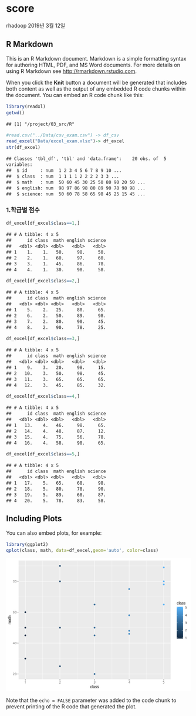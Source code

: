 score
================
rhadoop
2019년 3월 12일

## R Markdown

This is an R Markdown document. Markdown is a simple formatting syntax
for authoring HTML, PDF, and MS Word documents. For more details on
using R Markdown see <http://rmarkdown.rstudio.com>.

When you click the **Knit** button a document will be generated that
includes both content as well as the output of any embedded R code
chunks within the document. You can embed an R code chunk like this:

``` r
library(readxl)
getwd()
```

    ## [1] "/project/03_src/R"

``` r
#read.csv("../Data/csv_exam.csv") -> df_csv
read_excel("Data/excel_exam.xlsx")-> df_excel
str(df_excel)
```

    ## Classes 'tbl_df', 'tbl' and 'data.frame':    20 obs. of  5 variables:
    ##  $ id     : num  1 2 3 4 5 6 7 8 9 10 ...
    ##  $ class  : num  1 1 1 1 2 2 2 2 3 3 ...
    ##  $ math   : num  50 60 45 30 25 50 80 90 20 50 ...
    ##  $ english: num  98 97 86 98 80 89 90 78 98 98 ...
    ##  $ science: num  50 60 78 58 65 98 45 25 15 45 ...

### 1.학급별 점수

``` r
df_excel[df_excel$class==1,]
```

    ## # A tibble: 4 x 5
    ##      id class  math english science
    ##   <dbl> <dbl> <dbl>   <dbl>   <dbl>
    ## 1    1.    1.   50.     98.     50.
    ## 2    2.    1.   60.     97.     60.
    ## 3    3.    1.   45.     86.     78.
    ## 4    4.    1.   30.     98.     58.

``` r
df_excel[df_excel$class==2,]
```

    ## # A tibble: 4 x 5
    ##      id class  math english science
    ##   <dbl> <dbl> <dbl>   <dbl>   <dbl>
    ## 1    5.    2.   25.     80.     65.
    ## 2    6.    2.   50.     89.     98.
    ## 3    7.    2.   80.     90.     45.
    ## 4    8.    2.   90.     78.     25.

``` r
df_excel[df_excel$class==3,]
```

    ## # A tibble: 4 x 5
    ##      id class  math english science
    ##   <dbl> <dbl> <dbl>   <dbl>   <dbl>
    ## 1    9.    3.   20.     98.     15.
    ## 2   10.    3.   50.     98.     45.
    ## 3   11.    3.   65.     65.     65.
    ## 4   12.    3.   45.     85.     32.

``` r
df_excel[df_excel$class==4,]
```

    ## # A tibble: 4 x 5
    ##      id class  math english science
    ##   <dbl> <dbl> <dbl>   <dbl>   <dbl>
    ## 1   13.    4.   46.     98.     65.
    ## 2   14.    4.   48.     87.     12.
    ## 3   15.    4.   75.     56.     78.
    ## 4   16.    4.   58.     98.     65.

``` r
df_excel[df_excel$class==5,]
```

    ## # A tibble: 4 x 5
    ##      id class  math english science
    ##   <dbl> <dbl> <dbl>   <dbl>   <dbl>
    ## 1   17.    5.   65.     68.     98.
    ## 2   18.    5.   80.     78.     90.
    ## 3   19.    5.   89.     68.     87.
    ## 4   20.    5.   78.     83.     58.

## Including Plots

You can also embed plots, for example:

``` r
library(ggplot2)
qplot(class, math, data=df_excel,geom='auto', color=class)
```

![](exam01_files/figure-gfm/unnamed-chunk-3-1.png)<!-- -->

Note that the `echo = FALSE` parameter was added to the code chunk to
prevent printing of the R code that generated the plot.
